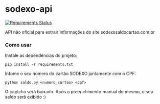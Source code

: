 sodexo-api
==========

[![Requirements Status](https://requires.io/github/canassa/sodexo-api/requirements.png?branch=master)](https://requires.io/github/canassa/sodexo-api/requirements/?branch=master)


API não oficial para extrair informações do site sodexosaldocartao.com.br

### Como usar

Instale as dependências do projeto:

    pip install -r requirements.txt

Infome o seu número do cartão SODEXO juntamente com o CPF:

    python saldo.py <numero_cartao> <cpf>

O captcha será baixado. Após o preenchimento manual do mesmo, o seu saldo será exibido :)